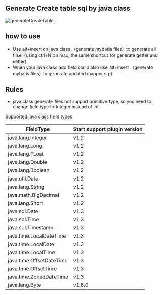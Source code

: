 ## Generate Create table sql by java class
![generateCreateTable](https://mybatis-1309801975.cos.ap-shanghai.myqcloud.com/screenshots/generateCreateTable.gif)

## how to use

- Use alt+insert on java class （generate mybatis files）to generate all filse（using ctrl+N on mac, the same shortcut for generate getter and setter)
- When your java class add field could also use alt+insert （generate mybatis files）to generate updated mapper sql)

## Rules

- java class generate files not support primitive type, so you need to change field type to Integer instead of int

Supported java class field types

| FieldType            |  Start support plugin version|
|----------------------|-------------------  |
| java.lang.Integer    |   v1.2              |
| java.lang.Long       |   v1.2              |
| java.lang.FLoat      |   v1.2              |
| java.lang.Double     |   v1.2              |
| java.lang.Boolean    |   v1.2              |
| java.util.Date       |   v1.2              |
| java.lang.String     |   v1.2              |
| java.math.BigDecimal |   v1.2              |
| java.lang.Short      |   v1.2              |
|java.sql.Date | v1.3|
|java.sql.Time | v1.3|
|java.sql.Timestamp | v1.3|
|java.time.LocalDateTime | v1.3|
|java.time.LocalDate | v1.3|
|java.time.LocalTime | v1.3|
|java.time.OffsetDateTime | v1.3|
|java.time.OffsetTime | v1.3|
|java.time.ZonedDateTime | v1.3|
| java.lang.Byte       |   v1.6.0              |
